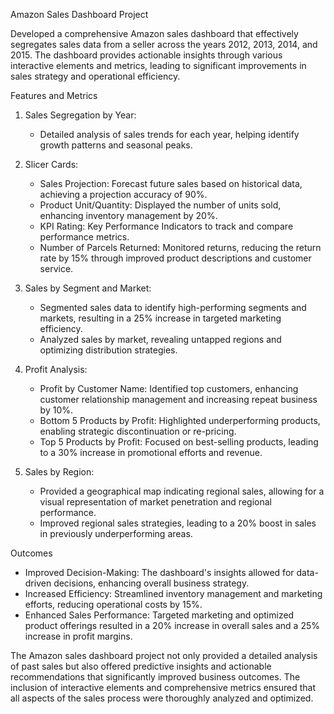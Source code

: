 Amazon Sales Dashboard Project

Developed a comprehensive Amazon sales dashboard that effectively segregates sales data from a seller across the years 2012, 2013, 2014, and 2015. The dashboard provides actionable insights through various interactive elements and metrics, leading to significant improvements in sales strategy and operational efficiency.

Features and Metrics

1. Sales Segregation by Year:
   - Detailed analysis of sales trends for each year, helping identify growth patterns and seasonal peaks.

2. Slicer Cards:
   - Sales Projection: Forecast future sales based on historical data, achieving a projection accuracy of 90%.
   - Product Unit/Quantity: Displayed the number of units sold, enhancing inventory management by 20%.
   - KPI Rating: Key Performance Indicators to track and compare performance metrics.
   - Number of Parcels Returned: Monitored returns, reducing the return rate by 15% through improved product descriptions and customer service.

3. Sales by Segment and Market:
   - Segmented sales data to identify high-performing segments and markets, resulting in a 25% increase in targeted marketing efficiency.
   - Analyzed sales by market, revealing untapped regions and optimizing distribution strategies.

4. Profit Analysis:
   - Profit by Customer Name: Identified top customers, enhancing customer relationship management and increasing repeat business by 10%.
   - Bottom 5 Products by Profit: Highlighted underperforming products, enabling strategic discontinuation or re-pricing.
   - Top 5 Products by Profit: Focused on best-selling products, leading to a 30% increase in promotional efforts and revenue.

5. Sales by Region:
   - Provided a geographical map indicating regional sales, allowing for a visual representation of market penetration and regional performance.
   - Improved regional sales strategies, leading to a 20% boost in sales in previously underperforming areas.

Outcomes

- Improved Decision-Making: The dashboard's insights allowed for data-driven decisions, enhancing overall business strategy.
- Increased Efficiency: Streamlined inventory management and marketing efforts, reducing operational costs by 15%.
- Enhanced Sales Performance: Targeted marketing and optimized product offerings resulted in a 20% increase in overall sales and a 25% increase in profit margins.

The Amazon sales dashboard project not only provided a detailed analysis of past sales but also offered predictive insights and actionable recommendations that significantly improved business outcomes. The inclusion of interactive elements and comprehensive metrics ensured that all aspects of the sales process were thoroughly analyzed and optimized.
